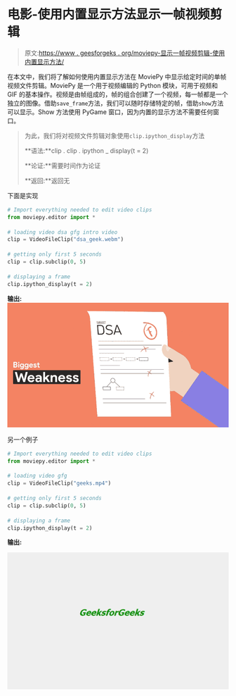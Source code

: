 # 电影-使用内置显示方法显示一帧视频剪辑

> 原文:[https://www . geesforgeks . org/moviepy-显示一帧视频剪辑-使用内置显示方法/](https://www.geeksforgeeks.org/moviepy-displaying-a-frame-of-video-clip-using-inbuilt-display-method/)

在本文中，我们将了解如何使用内置显示方法在 MoviePy 中显示给定时间的单帧视频文件剪辑。MoviePy 是一个用于视频编辑的 Python 模块，可用于视频和 GIF 的基本操作。视频是由帧组成的，帧的组合创建了一个视频，每一帧都是一个独立的图像。借助`save_frame`方法，我们可以随时存储特定的帧，借助`show`方法可以显示。Show 方法使用 PyGame 窗口，因为内置的显示方法不需要任何窗口。

> 为此，我们将对视频文件剪辑对象使用`clip.ipython_display`方法
> 
> **语法:**clip . clip . ipython _ display(t = 2)
> 
> **论证:**需要时间作为论证
> 
> **返回:**返回无

下面是实现

```py
# Import everything needed to edit video clips
from moviepy.editor import *

# loading video dsa gfg intro video
clip = VideoFileClip("dsa_geek.webm")

# getting only first 5 seconds
clip = clip.subclip(0, 5)

# displaying a frame
clip.ipython_display(t = 2)
```

**输出:**
![](img/f678e7971b11f937877315be0295ea7c.png)

另一个例子

```py
# Import everything needed to edit video clips
from moviepy.editor import *

# loading video gfg
clip = VideoFileClip("geeks.mp4")

# getting only first 5 seconds
clip = clip.subclip(0, 5)

# displaying a frame
clip.ipython_display(t = 2)
```

**输出:**

![](img/8866ecccf4a9f66311f0bf8abcb98c8a.png)